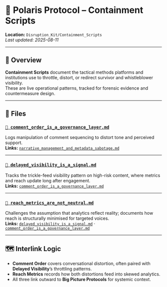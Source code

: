 # 🧨 Polaris Protocol – Containment Scripts  
**Location:** `Disruption_Kit/Containment_Scripts`  
_Last updated: 2025-08-11_

---

## 📌 Overview  
**Containment Scripts** document the tactical methods platforms and institutions use to throttle, distort, or redirect survivor and whistleblower visibility.  
These are live operational patterns, tracked for forensic evidence and countermeasure design.

---

## 📂 Files

### [`🧨 comment_order_is_a_governance_layer.md`](./comment_order_is_a_governance_layer.md)  
Logs manipulation of comment sequencing to distort tone and perceived support.  
**Links:** [`narrative_management_and_metadata_sabotage.md`](../Big_Picture_Protocols/narrative_management_and_metadata_sabotage.md)

---

### [`🧨 delayed_visibility_is_a_signal.md`](./delayed_visibility_is_a_signal.md)  
Tracks the trickle-feed visibility pattern on high-risk content, where metrics and reach update long after engagement.  
**Links:** [`comment_order_is_a_governance_layer.md`](./comment_order_is_a_governance_layer.md)

---

### [`🧨 reach_metrics_are_not_neutral.md`](./reach_metrics_are_not_neutral.md)  
Challenges the assumption that analytics reflect reality; documents how reach is structurally minimised for targeted voices.  
**Links:** [`delayed_visibility_is_a_signal.md`](./delayed_visibility_is_a_signal.md) · [`comment_order_is_a_governance_layer.md`](./comment_order_is_a_governance_layer.md)

---

## 🗺️ Interlink Logic  
- **Comment Order** covers conversational distortion, often paired with **Delayed Visibility**’s throttling patterns.  
- **Reach Metrics** records how both distortions feed into skewed analytics.  
- All three link outward to **Big Picture Protocols** for systemic context.
